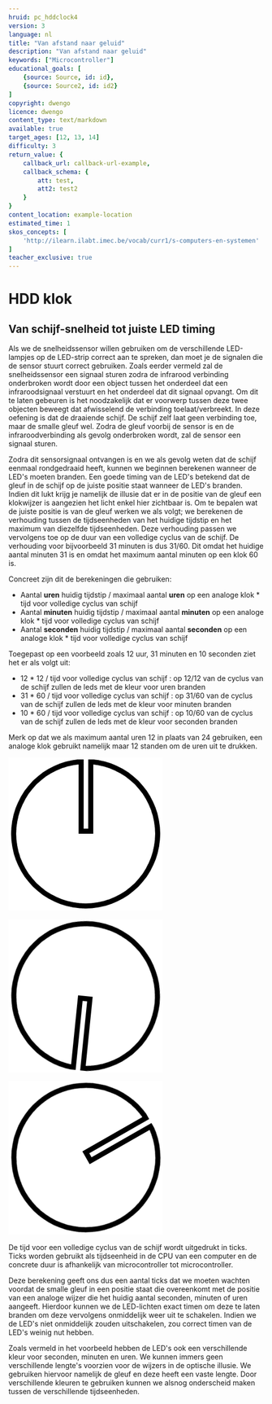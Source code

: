 ```yaml
---
hruid: pc_hddclock4
version: 3
language: nl
title: "Van afstand naar geluid"
description: "Van afstand naar geluid"
keywords: ["Microcontroller"]
educational_goals: [
    {source: Source, id: id}, 
    {source: Source2, id: id2}
]
copyright: dwengo
licence: dwengo
content_type: text/markdown
available: true
target_ages: [12, 13, 14]
difficulty: 3
return_value: {
    callback_url: callback-url-example,
    callback_schema: {
        att: test,
        att2: test2
    }
}
content_location: example-location
estimated_time: 1
skos_concepts: [
    'http://ilearn.ilabt.imec.be/vocab/curr1/s-computers-en-systemen'
]
teacher_exclusive: true
---
```


# HDD klok

## Van schijf-snelheid tot juiste LED timing

Als we de snelheidssensor willen gebruiken om de verschillende LED-lampjes op de LED-strip correct aan te spreken, dan moet je de signalen die de sensor stuurt correct gebruiken.
Zoals eerder vermeld zal de snelheidssensor een signaal sturen zodra de infrarood verbinding onderbroken wordt door een object tussen het onderdeel dat een infraroodsignaal verstuurt en het onderdeel dat dit signaal opvangt. 
Om dit te laten gebeuren is het noodzakelijk dat er voorwerp tussen deze twee objecten beweegt dat afwisselend de verbinding toelaat/verbreekt. In deze oefening is dat de draaiende schijf. De schijf zelf laat geen verbinding toe, maar de smalle gleuf wel. Zodra de gleuf voorbij de sensor is en de infraroodverbinding als gevolg onderbroken wordt, zal de sensor een signaal sturen. 

Zodra dit sensorsignaal ontvangen is en we als gevolg weten dat de schijf eenmaal rondgedraaid heeft, kunnen we beginnen berekenen wanneer de LED's moeten branden. 
Een goede timing van de LED's betekend dat de gleuf in de schijf op de juiste positie staat wanneer de LED's branden. Indien dit lukt krijg je namelijk de illusie dat er in de positie van de gleuf een klokwijzer is aangezien het licht enkel hier zichtbaar is. 
Om te bepalen wat de juiste positie is van de gleuf werken we als volgt; we berekenen de verhouding tussen de tijdseenheden van het huidige tijdstip en het maximum van diezelfde tijdseenheden. Deze verhouding passen we vervolgens toe op de duur van een volledige cyclus van de schijf. De verhouding voor bijvoorbeeld 31 minuten is dus 31/60. Dit omdat het huidige aantal minuten 31 is en omdat het maximum aantal minuten op een klok 60 is. 

Concreet zijn dit de berekeningen die gebruiken:
<ul>
    <li>Aantal <b>uren</b> huidig tijdstip / maximaal aantal <b>uren</b> op een analoge klok * tijd voor volledige cyclus van schijf</li>
    <li>Aantal <b>minuten</b> huidig tijdstip / maximaal aantal <b>minuten</b> op een analoge klok * tijd voor volledige cyclus van schijf</li>
    <li>Aantal <b>seconden</b> huidig tijdstip / maximaal aantal <b>seconden</b> op een analoge klok * tijd voor volledige cyclus van schijf</li>
</ul>

Toegepast op een voorbeeld zoals 12 uur, 31 minuten en 10 seconden ziet het er als volgt uit:
<ul>
    <li>12 * 12 / tijd voor volledige cyclus van schijf : op 12/12 van de cyclus van de schijf zullen de leds met de kleur voor uren branden </li>
    <li>31 * 60 / tijd voor volledige cyclus van schijf : op 31/60 van de cyclus van de schijf zullen de leds met de kleur voor minuten branden </li>
    <li>10 * 60 / tijd voor volledige cyclus van schijf : op 10/60 van de cyclus van de schijf zullen de leds met de kleur voor seconden branden </li>
</ul>
Merk op dat we als maximum aantal uren 12 in plaats van 24 gebruiken, een analoge klok gebruikt namelijk maar 12 standen om de uren uit te drukken. 

![](embed/0.png "Stand cyclus schijf voor 12 uur")

![](embed/186.png "Stand cyclus schijf voor 31 minuten")

![](embed/60.png "Stand cyclus schijf voor 10 seconden")

<!-- Toevoegen link timers & interrupts? -->
De tijd voor een volledige cyclus van de schijf wordt uitgedrukt in ticks. Ticks worden gebruikt als tijdseenheid in de CPU van een computer en de concrete duur is afhankelijk van microcontroller tot microcontroller. 

Deze berekening geeft ons dus een aantal ticks dat we moeten wachten voordat de smalle gleuf in een positie staat die overeenkomt met de positie van een analoge wijzer die het huidig aantal seconden, minuten of uren aangeeft. Hierdoor kunnen we de LED-lichten exact timen om deze te laten branden om deze vervolgens onmiddelijk weer uit te schakelen. Indien we de LED's niet onmiddelijk zouden uitschakelen, zou correct timen van de LED's weinig nut hebben. 

Zoals vermeld in het voorbeeld hebben de LED's ook een verschillende kleur voor seconden, minuten en uren. We kunnen immers geen verschillende lengte's voorzien voor de wijzers in de optische illusie. We gebruiken hiervoor namelijk de gleuf en deze heeft een vaste lengte. Door verschillende kleuren te gebruiken kunnen we alsnog onderscheid maken tussen de verschillende tijdseenheden.



